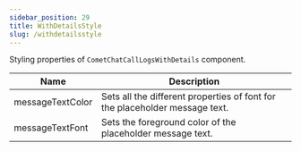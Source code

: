 ```yaml
---
sidebar_position: 29
title: WithDetailsStyle
slug: /withdetailsstyle
---
```


Styling properties of `CometChatCallLogsWithDetails` component.

| Name | Description | 
| ---- | ---- | 
| messageTextColor | Sets all the different properties of font for the placeholder message text. | 
| messageTextFont | Sets the foreground color of the placeholder message text. | 
